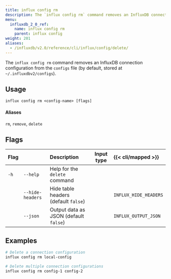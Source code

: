 ```yaml
---
title: influx config rm
description: The `influx config rm` command removes an InfluxDB connection configuration.
menu:
  influxdb_2_0_ref:
    name: influx config rm
    parent: influx config
weight: 201
aliases:
  - /influxdb/v2.0/reference/cli/influx/config/delete/
---
```


The `influx config rm` command removes an InfluxDB connection configuration
from the `configs` file (by default, stored at `~/.influxdbv2/configs`).

## Usage
```
influx config rm <config-name> [flags]
```

#### Aliases
`rm`, `remove`, `delete`


## Flags
| Flag |                  | Description                                                        | Input type  | {{< cli/mapped >}}    |
|:---- |:---              |:-----------                                                        |:----------: |:------------------    |
| `-h` | `--help`         | Help for the `delete` command                                      |             |                       |
|      | `--hide-headers` | Hide table headers (default `false`)                               |             | `INFLUX_HIDE_HEADERS` |
|      | `--json`         | Output data as JSON (default `false`)                              |             | `INFLUX_OUTPUT_JSON`  |

## Examples
```sh
# Delete a connection configuration
influx config rm local-config

# Delete multiple connection configurations
influx config rm config-1 config-2
```
